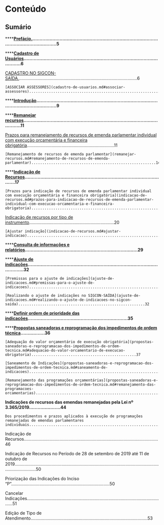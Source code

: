 # Conteúdo

## Sumário

\*\*\*\*[**Prefácio.**](prefacio.md)**............................................................................................................................5**

\*\*\*\*[**Cadastro de Usuários**](cadastro-de-usuarios.md)**.........................................................................................................6**

   [ CADASTRO NO SIGCON-SAÍDA.](cadastro-de-usuarios.md#cadastro-no-sigcon-saida)................................................................................................6

    [ASSOCIAR ASSESSORES](cadastro-de-usuarios.md#associar-assessores)...........................................................................................................7

\*\*\*\*[**Introdução**](introducao.md)**.........................................................................................................................9**

\*\*\*\*[**Remanejar recursos**](remanejar-recursos.md)**.........................................................................................................11**

   [  Prazos para remanejamento de recursos de emenda parlamentar individual com execução orçamentária e financeira obrigatória](remanejar-recursos.md#prazos-para-remanejamento-de-recursos-de-emenda-parlamentar-individual-com-execucao-orcamentaria-e-financeira-obrigatoria).......................................................................11

    [Remanejamento de recursos de emenda parlamentar](remanejar-recursos.md#remanejamento-de-recursos-de-emenda-parlamentar).........................................................14

\*\*\*\*[**Indicação de Recursos**](indicacao-de-recursos.md)**.....................................................................................................17**

    [Prazos para indicação de recursos de emenda parlamentar individual com execução orçamentária e financeira obrigatória](indicacao-de-recursos.md#prazos-para-indicacao-de-recursos-de-emenda-parlamentar-individual-com-execucao-orcamentaria-e-financeira-obrigatoria)........................................................................................18

   [ Indicação de recursos por tipo de instrumento](indicacao-de-recursos.md#indicacao-de-recursos-por-tipo-de-instrumento).....................................................................20

    [Ajustar indicação](indicacao-de-recursos.md#ajustar-indicacao).....................................................................................................................26

\*\*\*\*[**Consulta de informações e relatórios**](consulta-de-informacoes-e-relatorios.md)**...............................................................................29**

\*\*\*\*[**Ajuste de indicações**](ajuste-de-indicacoes.md)**........................................................................................................32**

    [Premissas para o ajuste de indicações](ajuste-de-indicacoes.md#premissas-para-o-ajuste-de-indicacoes)..................................................................................32

    [Realizando o ajuste de indicações no SIGCON-SAÍDA](ajuste-de-indicacoes.md#realizando-o-ajuste-de-indicacoes-no-sigcon-saida)..........................................................32

\*\*\*\*[**Definir ordem de prioridade das indicações**](definir-ordem-de-prioridade-das-indicacoes.md)**......................................................................35**

\*\*\*\*[**Propostas saneadoras e reprogramação dos impedimentos de ordem técnica**](propostas-saneadoras-e-reprogramacao-dos-impedimentos-de-ordem-tecnica.md)**.................36**

    [Adequação do valor orçamentário de execução obrigatória](propostas-saneadoras-e-reprogramacao-dos-impedimentos-de-ordem-tecnica.md#adequacao-do-valor-orcamentario-de-execucao-obrigatoria)................................................37

    [Saneamento de Indicações](propostas-saneadoras-e-reprogramacao-dos-impedimentos-de-ordem-tecnica.md#saneamento-de-indicacoes).....................................................................................................39

    [Remanejamento das programações orçamentárias](propostas-saneadoras-e-reprogramacao-dos-impedimentos-de-ordem-tecnica.md#remanejamento-das-programacoes-orcamentarias).............................................................42

**Indicações de recursos das emendas remanejadas pela Lei nº 3.365/2019......................44**

    Dos procedimentos e prazos aplicados à execução de programações remanejadas de emendas parlamentares individuais..........................................................................................45

   Indicação de Recursos.............................................................................................................46

   Indicação de Recursos no Período de 28 de setembro de 2019 até 11 de outubro de 2019..............................................................................................................................................50

   Priorização das Indicações do Inciso “P”................................................................................50

   Cancelar Indicações.................................................................................................................51

   Edição de Tipo de Atendimento...............................................................................................53

